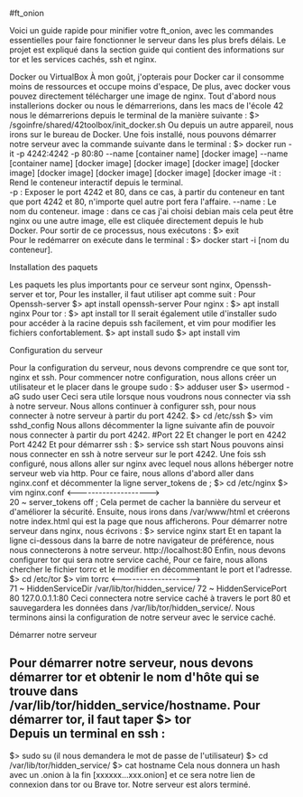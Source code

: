 #ft_onion

Voici un guide rapide pour minifier votre ft_onion, avec les commandes essentielles pour faire fonctionner le serveur dans les plus brefs délais. Le projet est expliqué dans la section guide qui contient des informations sur tor et les services cachés, ssh et nginx. 

Docker ou VirtualBox 
À mon goût, j'opterais pour Docker car il consomme moins de ressources et occupe moins d'espace, 
De plus, avec docker vous pouvez directement télécharger une image de nginx. 
Tout d'abord nous installerions docker ou nous le démarrerions, dans les macs de l'école 42 nous le démarrerions depuis le terminal de la manière suivante : 
$> /sgoinfre/shared/42toolbox/init_docker.sh 
Ou depuis un autre appareil, nous irons sur le bureau de Docker. 
Une fois installé, nous pouvons démarrer notre serveur avec la commande suivante dans le terminal : 
$> docker run -it -p 4242:4242 -p 80:80 --name [container name] [docker image] --name [container name] [docker image] [docker image] [docker image] [docker image] [docker image] [docker image] [docker image] [docker image 
-it : Rend le conteneur interactif depuis le terminal.  
-p : Exposer le port 4242 et 80, dans ce cas, à partir du conteneur en tant que port 4242 et 80, n'importe quel autre port fera l'affaire. 
--name : Le nom du conteneur. 
image : dans ce cas j'ai choisi debian mais cela peut être nginx ou une autre image, elle est cliquée directement depuis le hub Docker. 
Pour sortir de ce processus, nous exécutons : 
$> exit                      
Pour le redémarrer on exécute dans le terminal : 
$> docker start -i [nom du conteneur]. 

Installation des paquets 

Les paquets les plus importants pour ce serveur sont nginx, Openssh-server et tor, 
Pour les installer, il faut utiliser apt comme suit : 
Pour Openssh-server 
$> apt install openssh-server 
Pour nginx : 
$> apt install nginx 
Pour tor :
$> apt install tor 
Il serait également utile d'installer sudo pour accéder à la racine depuis ssh facilement, et vim pour modifier les fichiers confortablement. 
$> apt install sudo 
$> apt install vim 

Configuration du serveur

Pour la configuration du serveur, nous devons comprendre ce que sont tor, nginx et ssh. 
Pour commencer notre configuration, nous allons créer un utilisateur et le placer dans le groupe sudo : 
$> adduser user
$> usermod -aG sudo user
Ceci sera utile lorsque nous voudrons nous connecter via ssh à notre serveur. 
Nous allons continuer à configurer ssh, pour nous connecter à notre serveur à partir du port 4242. 
$> cd /etc/ssh 
$> vim sshd_config 
Nous allons décommenter la ligne suivante afin de pouvoir nous connecter à partir du port 4242. 
#Port 22 
Et changer le port en 4242 
Port 4242 
Et pour démarrer ssh : 
$> service ssh start 
Nous pouvons ainsi nous connecter en ssh à notre serveur sur le port 4242. 
Une fois ssh configuré, nous allons aller sur nginx avec lequel nous allons héberger notre serveur web via http. 
Pour ce faire, nous allons d'abord aller dans nginx.conf et décommenter la ligne server_tokens de ; 
$> cd /etc/nginx 
$> vim nginx.conf 
<-------------------->  
20 ~ server_tokens off ; 
Cela permet de cacher la bannière du serveur et d'améliorer la sécurité. 
Ensuite, nous irons dans /var/www/html et créerons notre index.html qui est la page que nous afficherons. 
Pour démarrer notre serveur dans nginx, nous écrivons :
$> service nginx start 
Et en tapant la ligne ci-dessous dans la barre de notre navigateur de préférence, nous nous connecterons à notre serveur. 
http://localhost:80 
Enfin, nous devons configurer tor qui sera notre service caché, 
Pour ce faire, nous allons chercher le fichier torrc et le modifier en décommentant le port et l'adresse. 
$> cd /etc/tor 
$> vim torrc 
<------------------->  
71 ~ HiddenServiceDir /var/lib/tor/hidden_service/ 
72 ~ HiddenServicePort 80 127.0.0.1.1:80 
Ceci connectera notre service caché à travers le port 80 et sauvegardera les données dans /var/lib/tor/hidden_service/. 
Nous terminons ainsi la configuration de notre serveur avec le service caché. 

Démarrer notre serveur 

Pour démarrer notre serveur, nous devons démarrer tor et obtenir le nom d'hôte qui se trouve dans /var/lib/tor/hidden_service/hostname. 
Pour démarrer tor, il faut taper 
$> tor  
Depuis un terminal en ssh : 
----------------------------------- 
$> sudo su (il nous demandera le mot de passe de l'utilisateur) 
$> cd /var/lib/tor/hidden_service/ 
$> cat hostname 
Cela nous donnera un hash avec un .onion à la fin [xxxxxx...xxx.onion] et ce sera notre lien de connexion dans tor ou Brave tor. 
Notre serveur est alors terminé.
